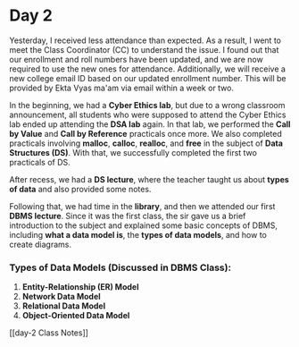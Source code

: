 # Day 2
Yesterday, I received less attendance than expected. As a result, I went to meet the Class Coordinator (CC) to understand the issue. I found out that our enrollment and roll numbers have been updated, and we are now required to use the new ones for attendance. Additionally, we will receive a new college email ID based on our updated enrollment number. This will be provided by Ekta Vyas ma'am via email within a week or two.

In the beginning, we had a **Cyber Ethics lab**, but due to a wrong classroom announcement, all students who were supposed to attend the Cyber Ethics lab ended up attending the **DSA lab** again. In that lab, we performed the **Call by Value** and **Call by Reference** practicals once more. We also completed practicals involving **malloc**, **calloc**, **realloc**, and **free** in the subject of **Data Structures (DS)**. With that, we successfully completed the first two practicals of DS.

After recess, we had a **DS lecture**, where the teacher taught us about **types of data** and also provided some notes.

Following that, we had time in the **library**, and then we attended our first **DBMS lecture**. Since it was the first class, the sir gave us a brief introduction to the subject and explained some basic concepts of DBMS, including **what a data model is**, the **types of data models**, and how to create diagrams.

### Types of Data Models (Discussed in DBMS Class):

1. **Entity-Relationship (ER) Model**
2. **Network Data Model**
3. **Relational Data Model**
4. **Object-Oriented Data Model**

[[day-2 Class Notes]]